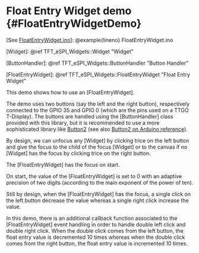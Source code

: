Float Entry Widget demo {#FloatEntryWidgetDemo}
=======================

[See [FloatEntryWidget.ino](./FloatEntryWidget_8ino-example.html)]: @example{lineno} FloatEntryWidget.ino

[Widget]: @ref TFT_eSPI_Widgets::Widget "Widget"

[ButtonHandler]: @ref TFT_eSPI_Widgets::ButtonHandler "Button Handler"

[FloatEntryWidget]: @ref TFT_eSPI_Widgets::FloatEntryWidget "Float Entry Widget"

[Button2]: https://github.com/LennartHennigs/Button2

[Button2Ref]: https://www.arduino.cc/reference/en/libraries/button2/

This demo shows how to use an [FloatEntryWidget].

The demo uses two buttons (say the left and the right button),
respectively connected to the GPIO 35 and GPIO 0 (which are the pins
used on a TTGO T-Display). The buttons are handled using the
[ButtonHandler] class provided with this library, but it is
recommended to use a more sophisticated library like [Button2][] (see
also [Button2 on Arduino reference][Button2Ref]).

By design, we can unfocus any [Widget] by clicking trice on the left
button and give the focus to the child of the focus [Widget] or to the
canvas if no [Widget] has the focus by clicking trice on the right
button.

The [FloatEntryWidget] has the focus on start.

On start, the value of the [FloatEntryWidget] is set to 0 with an
adaptive precision of two digits (according to the main exponent of
the power of ten).

Still by design, when the [FloatEntryWidget] has the focus, a single
click on the left button decrease the value whereas a single right
click increase the value.

In this demo, there is an additional callback function associated to
the [FloatEntryWidget] event handling in order to handle double left
click and double right click. When the double click comes from the
left button, the float entry value is decremented 10 times whereas
when the double click comes from the right button, the float entry
value is incremented 10 times.

<!--
Local Variables:
eval: (flyspell-mode)
ispell-local-dictionary: "american"
End:
-->
